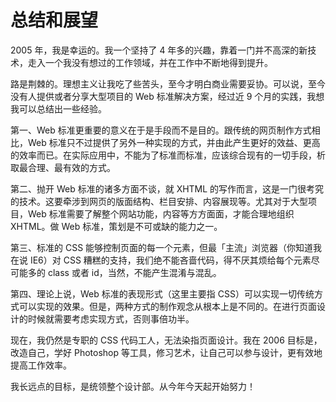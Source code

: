 # 总结和展望

2005 年，我是幸运的。我一个坚持了 4 年多的兴趣，靠着一门并不高深的新技术，走入一个我没有想过的工作领域，并在工作中不断地得到提升。

路是荆棘的。理想主义让我吃了些苦头，至今才明白商业需要妥协。可以说，至今没有人提供或者分享大型项目的 Web 标准解决方案，经过近 9 个月的实践，我想我可以总结出一些经验。

第一、Web 标准更重要的意义在于是手段而不是目的。跟传统的网页制作方式相比，Web 标准只不过提供了另外一种实现的方式，并由此产生更好的效益、更高的效率而已。在实际应用中，不能为了标准而标准，应该综合现有的一切手段，析取最合理、最有效的方式。

第二、抛开 Web 标准的诸多方面不谈，就 XHTML 的写作而言，这是一门很考究的技术。这要牵涉到网页的版面结构、栏目安排、内容展现等。尤其对于大型项目，Web 标准需要了解整个网站功能，内容等方方面面，才能合理地组织 XHTML。做 Web 标准，策划是不可或缺的能力之一。

第三、标准的 CSS 能够控制页面的每一个元素，但最「主流」浏览器（你知道我在说 IE6）对 CSS 糟糕的支持，我们绝不能吝啬代码，得不厌其烦给每个元素尽可能多的 class 或者 id，当然，不能产生混淆与混乱。

第四、理论上说，Web 标准的表现形式（这里主要指 CSS）可以实现一切传统方式可以实现的效果。但是，两种方式的制作观念从根本上是不同的。在进行页面设计的时候就需要考虑实现方式，否则事倍功半。

现在，我仍然是专职的 CSS 代码工人，无法染指页面设计。我在 2006 目标是，改造自己，学好 Photoshop 等工具，修习艺术，让自己可以参与设计，更有效地提高工作效率。

我长远点的目标，是统领整个设计部。从今年今天起开始努力！
